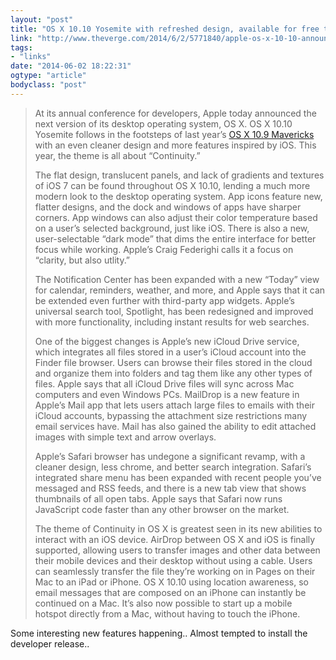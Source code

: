 ```yaml
---
layout: "post"
title: "OS X 10.10 Yosemite with refreshed design, available for free this fall"
link: "http://www.theverge.com/2014/6/2/5771840/apple-os-x-10-10-announcement-availability-features"
tags: 
- "links"
date: "2014-06-02 18:22:31"
ogtype: "article"
bodyclass: "post"
---
```


> At its annual conference for developers, Apple today announced the next version of its desktop operating system, OS X. OS X 10.10 Yosemite follows in the footsteps of last year’s [<span class="s1">OS X 10.9 Mavericks</span>](http://www.theverge.com/2013/10/28/5036102/mac-os-x-10-9-mavericks-review) with an even cleaner design and more features inspired by iOS. This year, the theme is all about “Continuity.”
> 
> The flat design, translucent panels, and lack of gradients and textures of iOS 7 can be found throughout OS X 10.10, lending a much more modern look to the desktop operating system. App icons feature new, flatter designs, and the dock and windows of apps have sharper corners. App windows can also adjust their color temperature based on a user’s selected background, just like iOS. There is also a new, user-selectable “dark mode” that dims the entire interface for better focus while working. Apple’s Craig Federighi calls it a focus on “clarity, but also utlity.”
> 
> The Notification Center has been expanded with a new “Today” view for calendar, reminders, weather, and more, and Apple says that it can be extended even further with third-party app widgets. Apple’s universal search tool, Spotlight, has been redesigned and improved with more functionality, including instant results for web searches.
> 
> One of the biggest changes is Apple’s new iCloud Drive service, which integrates all files stored in a user’s iCloud account into the Finder file browser. Users can browse their files stored in the cloud and organize them into folders and tag them like any other types of files. Apple says that all iCloud Drive files will sync across Mac computers and even Windows PCs. MailDrop is a new feature in Apple’s Mail app that lets users attach large files to emails with their iCloud accounts, bypassing the attachment size restrictions many email services have. Mail has also gained the ability to edit attached images with simple text and arrow overlays.
> 
> Apple’s Safari browser has undegone a significant revamp, with a cleaner design, less chrome, and better search integration. Safari’s integrated share menu has been expanded with recent people you’ve messaged and RSS feeds, and there is a new tab view that shows thumbnails of all open tabs. Apple says that Safari now runs JavaScript code faster than any other browser on the market.
> 
> The theme of Continuity in OS X is greatest seen in its new abilities to interact with an iOS device. AirDrop between OS X and iOS is finally supported, allowing users to transfer images and other data between their mobile devices and their desktop without using a cable. Users can seamlessly transfer the file they’re working on in Pages on their Mac to an iPad or iPhone. OS X 10.10 using location awareness, so email messages that are composed on an iPhone can instantly be continued on a Mac. It’s also now possible to start up a mobile hotspot directly from a Mac, without having to touch the iPhone.

Some interesting new features happening.. Almost tempted to install the developer release..